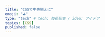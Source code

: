 ```yaml
---
title: "CSSで中央揃えに"
emoji: "⛳"
type: "tech" # tech: 技術記事 / idea: アイデア
topics: [CSS]
published: false
---
```

